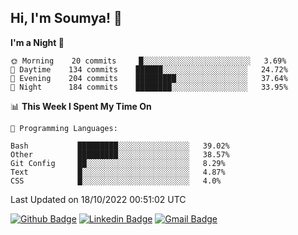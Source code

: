 ## Hi, I'm Soumya! 👋

<!--START_SECTION:waka-->
**I'm a Night 🦉** 

```text
🌞 Morning    20 commits     █░░░░░░░░░░░░░░░░░░░░░░░░   3.69% 
🌆 Daytime    134 commits    ██████░░░░░░░░░░░░░░░░░░░   24.72% 
🌃 Evening    204 commits    █████████░░░░░░░░░░░░░░░░   37.64% 
🌙 Night      184 commits    ████████░░░░░░░░░░░░░░░░░   33.95%

```


📊 **This Week I Spent My Time On** 

```text
💬 Programming Languages: 

Bash           █████████░░░░░░░░░░░░░░░░   39.02% 
Other          █████████░░░░░░░░░░░░░░░░   38.57% 
Git Config     ██░░░░░░░░░░░░░░░░░░░░░░░   8.29% 
Text           █░░░░░░░░░░░░░░░░░░░░░░░░   4.87% 
CSS            █░░░░░░░░░░░░░░░░░░░░░░░░   4.0%
```


 Last Updated on 18/10/2022 00:51:02 UTC
<!--END_SECTION:waka-->

[![Github Badge](https://img.shields.io/badge/-rubyruins-grey?style=for-the-badge&logo=github&logoColor=white&link=https://github.com/rubyruins/)](https://www.github.com/rubyruins/) 
[![Linkedin Badge](https://img.shields.io/badge/-Soumya%20Parekh-0072b1?style=for-the-badge&logo=Linkedin&logoColor=white&link=https://www.linkedin.com/in/Soumya-Parekh/)](https://www.linkedin.com/in/Soumya-Parekh/) 
[![Gmail Badge](https://img.shields.io/badge/-soumyaparekh.me@gmail.com-c14438?style=for-the-badge&logo=Gmail&logoColor=white&link=mailto:soumyaparekh.me@gmail.com)](mailto:soumyaparekh.me@gmail.com) 
